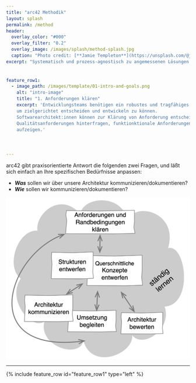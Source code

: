 ```yaml
---
title: "arc42 Methodik"
layout: splash
permalink: /method
header:
  overlay_color: "#000"
  overlay_filter: "0.2"
  overlay_image: /images/splash/method-splash.jpg
  caption: "Photo credit: [**Jamie Templeton**](https://unsplash.com/@jamietempleton)"
excerpt: "Systematisch und prozess-agnostisch zu angemessenen Lösungen."


feature_row1:
  - image_path: /images/template/01-intro-and-goals.png
    alt: "intro-image"
    title: "1. Anforderungen klären"
    excerpt: 'Entwicklungsteams benötigen ein robustes und tragfähiges Fundament von Zielen, Anforderungen und Randbedingungen,
    um zielgerichtet entscheiden und entwickeln zu können.
    Softwarearchitekt:innen können zur Klärung von Anforderung entscheidend beitragen, in dem sie beispielsweise 
    Qualitätsanforderungen hinterfragen, funktionktionale Anforderungen kategorisieren und technische Risiken aufzeigen.
    aufzeigen.'
    


---
```


arc42 gibt praxisorientierte Antwort die folgenden zwei Fragen, und läßt sich einfach an Ihre spezifischen Bedürfnisse anpassen:

* **_Was_** sollen wir über unsere Architektur kommunizieren/dokumentieren?
* **_Wie_** sollen wir kommunizieren/dokumentieren?


![](/images/method/arc42-prozess-2021-mit-lernen.png)



<hr>

{% include feature_row id="feature_row1" type="left" %}


